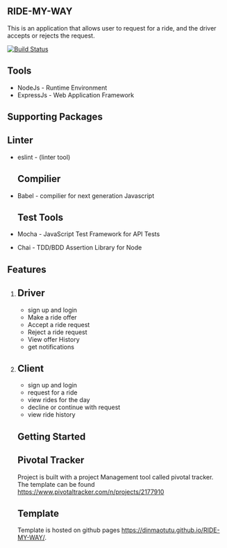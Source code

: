 ## RIDE-MY-WAY

This is an application that allows user to request for a ride, and the driver accepts or rejects the request.

[![Build Status](https://travis-ci.org/DinmaOtutu/RIDE-MY-WAY.svg?branch=develop)](https://travis-ci.org/DinmaOtutu/RIDE-MY-WAY)  

## Tools
* NodeJs - Runtime Environment
* ExpressJs - Web Application Framework

## Supporting Packages

   ## Linter
* eslint - (linter tool)

   ## Compilier
* Babel - compilier for next generation Javascript
   
   ## Test Tools
* Mocha - JavaScript Test Framework for API Tests
* Chai - TDD/BDD Assertion Library for Node


## Features

1. ## Driver
     * sign up and login
     *  Make a ride offer
     *  Accept a ride request
     *  Reject a ride request
     *  View offer History
     *  get notifications
    
 2. ## Client
      *  sign up and login
      *  request for a ride
      *  view rides for the day
      *  decline or continue with request
      *  view ride history
     
     
     ## Getting Started

     ## Pivotal Tracker
     Project is built with a project Management tool called pivotal tracker. The template can be found 
     https://www.pivotaltracker.com/n/projects/2177910

     ## Template

     Template is hosted on github pages https://dinmaotutu.github.io/RIDE-MY-WAY/.
     
